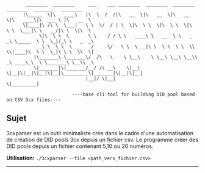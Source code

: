 ```
       ________  ________     ___    ___ ________  ________  ________  ________  _______   ________     
      |\_____  \|\   ____\   |\  \  /  /|\   __  \|\   __  \|\   __  \|\   ____\|\  ___ \ |\   __  \    
      \|____|\ /\ \  \___|   \ \  \/  / | \  \|\  \ \  \|\  \ \  \|\  \ \  \___|\ \   __/|\ \  \|\  \   
            \|\  \ \  \       \ \    / / \ \   ____\ \   __  \ \   _  _\ \_____  \ \  \_|/_\ \   _  _\  
           __\_\  \ \  \____   /     \/   \ \  \___|\ \  \ \  \ \  \\  \\|____|\  \ \  \_|\ \ \  \\  \| 
          |\_______\ \_______\/  /\   \    \ \__\    \ \__\ \__\ \__\\ _\ ____\_\  \ \_______\ \__\\ _\ 
          \|_______|\|_______/__/ /\ __\    \|__|     \|__|\|__|\|__|\|__|\_________\|_______|\|__|\|__|
                             |__|/ \|__|                                 \|_________|                   
                                                                                                        
                        ----base cli tool for building DID pool based on CSV 3cx files----
```

## Sujet

3cxparser est un outil minimaliste crée dans le cadre d'une automatisation de création de DID pools 3cx depuis un fichier csv. Le programme créer des DID pools depuis un fichier contenant 5,10 ou 26 numéros.

**Utilisation:**
`./3cxparser --file <path_vers_fichier.csv>`

---
